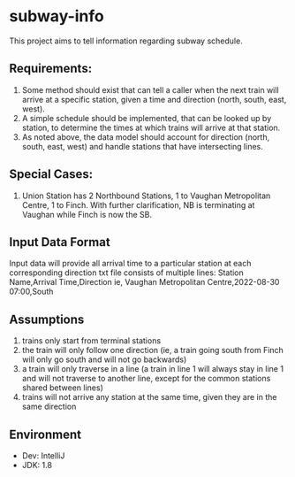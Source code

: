 # subway-info
This project aims to tell information regarding subway schedule.

## Requirements:
1. Some method should exist that can tell a caller when the next train will arrive at a specific station, given a time and direction (north, south, east, west).
2. A simple schedule should be implemented, that can be looked up by station, to determine the times at which trains will arrive at that station.
3. As noted above, the data model should account for direction (north, south, east, west) and handle stations that have intersecting lines.

## Special Cases:
1. Union Station has 2 Northbound Stations, 1 to Vaughan Metropolitan Centre, 1 to Finch. With further clarification, NB is terminating at Vaughan while Finch is now the SB.

## Input Data Format
Input data will provide all arrival time to a particular station at each corresponding direction
txt file consists of multiple lines: Station Name,Arrival Time,Direction 
ie, Vaughan Metropolitan Centre,2022-08-30 07:00,South

## Assumptions
1. trains only start from terminal stations
2. the train will only follow one direction (ie, a train going south from Finch will only go south and will not go backwards)
3. a train will only traverse in a line (a train in line 1 will always stay in line 1 and will not traverse to another line, except for the common stations shared between lines)
4. trains will not arrive any station at the same time, given they are in the same direction

## Environment
- Dev: IntelliJ
- JDK: 1.8